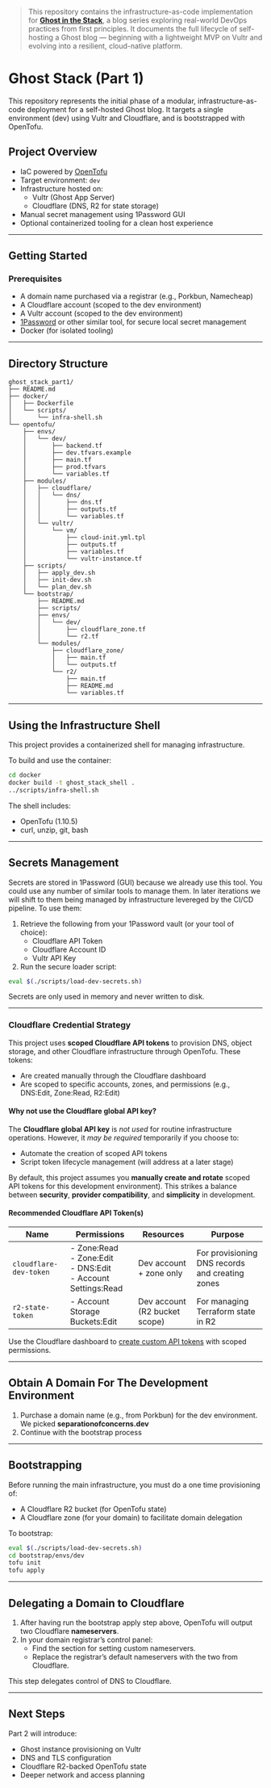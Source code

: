 > This repository contains the infrastructure-as-code implementation for [**Ghost in the Stack**](https://www.noahwhite.net/soc/ghost-in-the-stack), a blog series exploring real-world DevOps practices from first principles. It documents the full lifecycle of self-hosting a Ghost blog — beginning with a lightweight MVP on Vultr and evolving into a resilient, cloud-native platform.


# Ghost Stack (Part 1)

This repository represents the initial phase of a modular, infrastructure-as-code deployment for a self-hosted Ghost blog. It targets a single environment (dev) using Vultr and Cloudflare, and is bootstrapped with OpenTofu.

## Project Overview

- IaC powered by [OpenTofu](https://opentofu.org/)
- Target environment: `dev`
- Infrastructure hosted on:
  - Vultr (Ghost App Server)
  - Cloudflare (DNS, R2 for state storage)
- Manual secret management using 1Password GUI
- Optional containerized tooling for a clean host experience

---

## Getting Started

### Prerequisites

- A domain name purchased via a registrar (e.g., Porkbun, Namecheap)
- A Cloudflare account (scoped to the dev environment)
- A Vultr account (scoped to the dev environment)
- [1Password](https://1password.com/) or other similar tool, for secure local secret management
- Docker (for isolated tooling)

---

## Directory Structure

```
ghost_stack_part1/
├── README.md
├── docker/
│   ├── Dockerfile
│   └── scripts/
│       └── infra-shell.sh
└── opentofu/
    ├── envs/
    │   └── dev/
    │       ├── backend.tf
    │       ├── dev.tfvars.example
    │       ├── main.tf
    │       ├── prod.tfvars
    │       └── variables.tf
    ├── modules/
    │   ├── cloudflare/
    │   │   └── dns/
    │   │       ├── dns.tf
    │   │       ├── outputs.tf
    │   │       └── variables.tf
    │   └── vultr/
    │       └── vm/
    │           ├── cloud-init.yml.tpl
    │           ├── outputs.tf
    │           ├── variables.tf
    │           └── vultr-instance.tf
    ├── scripts/
    │   ├── apply_dev.sh
    │   ├── init-dev.sh
    │   └── plan_dev.sh
    └── bootstrap/
        ├── README.md
        ├── scripts/
        ├── envs/
        │   └── dev/
        │       ├── cloudflare_zone.tf
        │       └── r2.tf
        └── modules/
            ├── cloudflare_zone/
            │   ├── main.tf
            │   └── outputs.tf
            └── r2/
                ├── main.tf
                ├── README.md
                └── variables.tf
```

---

## Using the Infrastructure Shell

This project provides a containerized shell for managing infrastructure.

To build and use the container:

```bash
cd docker
docker build -t ghost_stack_shell .
../scripts/infra-shell.sh
```

The shell includes:
- OpenTofu (1.10.5)
- curl, unzip, git, bash

---

## Secrets Management

Secrets are stored in 1Password (GUI) because we already use this tool. You could use any number of similar tools to manage them. In later iterations we will shift to them being managed by infrastructure levereged by the CI/CD pipeline. To use them:

1. Retrieve the following from your 1Password vault (or your tool of choice):
   - Cloudflare API Token
   - Cloudflare Account ID
   - Vultr API Key
2. Run the secure loader script:

```bash
eval $(./scripts/load-dev-secrets.sh)
```

Secrets are only used in memory and never written to disk.

---


### Cloudflare Credential Strategy

This project uses **scoped Cloudflare API tokens** to provision DNS, object storage, and other Cloudflare infrastructure through OpenTofu. These tokens:

- Are created manually through the Cloudflare dashboard
- Are scoped to specific accounts, zones, and permissions (e.g., DNS:Edit, Zone:Read, R2:Edit)

#### Why not use the Cloudflare global API key?

The **Cloudflare global API key** is _not used_ for routine infrastructure operations. However, it _may be required_ temporarily if you choose to:

- Automate the creation of scoped API tokens
- Script token lifecycle management (will address at a later stage)

By default, this project assumes you **manually create and rotate** scoped API tokens for this development environment). This strikes a balance between **security**, **provider compatibility**, and **simplicity** in development.


#### Recommended Cloudflare API Token(s)

| Name                   | Permissions                                                  | Resources                     | Purpose                                         |
| ---------------------- | ------------------------------------------------------------ | ----------------------------- | ----------------------------------------------- |
| `cloudflare-dev-token` | - Zone:Read<br>- Zone:Edit<br>- DNS:Edit<br>- Account Settings:Read | Dev account + zone only       | For provisioning DNS records and creating zones |
| `r2-state-token`       | - Account Storage Buckets:Edit                               | Dev account (R2 bucket scope) | For managing Terraform state in R2              |

Use the Cloudflare dashboard to [create custom API tokens](https://dash.cloudflare.com/profile/api-tokens) with scoped permissions.

---

## Obtain A Domain For The Development Environment

1. Purchase a domain name (e.g., from Porkbun) for the dev environment. We picked **separationofconcerns.dev**
2. Continue with the bootstrap process

------

## Bootstrapping

Before running the main infrastructure, you must do a one time provisioning of:

- A Cloudflare R2 bucket (for OpenTofu state)
- A Cloudflare zone (for your domain) to facilitate domain delegation

To bootstrap:

```bash
eval $(./scripts/load-dev-secrets.sh)
cd bootstrap/envs/dev
tofu init
tofu apply
```

------

## Delegating a Domain to Cloudflare

1. After having run the bootstrap apply step above, OpenTofu will output two Cloudflare **nameservers**.
2. In your domain registrar’s control panel:
   - Find the section for setting custom nameservers.
   - Replace the registrar’s default nameservers with the two from Cloudflare.

This step delegates control of DNS to Cloudflare.

---

## Next Steps

Part 2 will introduce:

- Ghost instance provisioning on Vultr
- DNS and TLS configuration
- Cloudflare R2-backed OpenTofu state
- Deeper network and access planning
